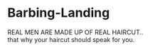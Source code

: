 # Barbing-Landing
REAL MEN ARE MADE UP OF REAL HAIRCUT..<br>
that why your haircut should speak for you.

